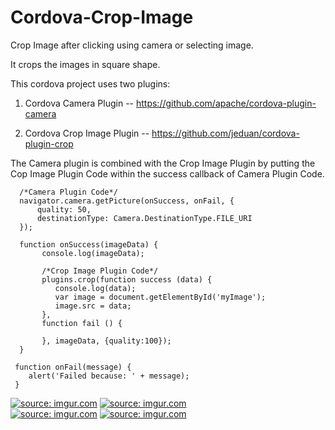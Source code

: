 # Cordova-Crop-Image
Crop Image after clicking using camera or selecting image.

It crops the images in square shape. 

This cordova project uses two plugins:

1) Cordova Camera Plugin -- https://github.com/apache/cordova-plugin-camera

2) Cordova Crop Image Plugin -- https://github.com/jeduan/cordova-plugin-crop


The Camera plugin is combined with the Crop Image Plugin by putting the Cop Image Plugin Code within the success callback of Camera Plugin Code.
      
      /*Camera Plugin Code*/
      navigator.camera.getPicture(onSuccess, onFail, {
          quality: 50,
          destinationType: Camera.DestinationType.FILE_URI
      });

      function onSuccess(imageData) {
           console.log(imageData);
           
           /*Crop Image Plugin Code*/
           plugins.crop(function success (data) {
              console.log(data);
              var image = document.getElementById('myImage');
              image.src = data;
           }, 
           function fail () {

           }, imageData, {quality:100});
      }

     function onFail(message) {
        alert('Failed because: ' + message);
     }


<a href="http://imgur.com/1xPUR9h"><img src="http://i.imgur.com/1xPUR9h.png?1" title="source: imgur.com" /></a>
<a href="http://imgur.com/PPSln16"><img src="http://i.imgur.com/PPSln16.png?1" title="source: imgur.com" /></a>
<br>
<a href="http://imgur.com/wcsHbKN"><img src="http://i.imgur.com/wcsHbKN.png?3" title="source: imgur.com" /></a>
<a href="http://imgur.com/ILag71Z"><img src="http://i.imgur.com/ILag71Z.png?2" title="source: imgur.com" /></a>

